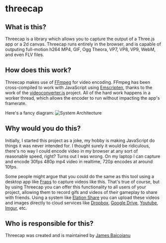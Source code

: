 # threecap

## What is this?
Threecap is a library which allows you to capture the output of a Three.js app or a 2d canvas.  Threecap runs entirely in the browser, and is capable of outputing full-motion h264 MP4, GIF, Ogg Theora, VP7, VP8, VP9, WebM, and even FLV files.

## How does this work?
Threecap makes use of [FFmpeg](https://www.ffmpeg.org/) for video encoding.  FFmpeg has been cross-compiled to work with JavaScript using [Emscripten](https://github.com/kripken/emscripten), thanks to the work of the [videoconverter.js](https://bgrins.github.io/videoconverter.js/) project.  All of the hard work happens in a worker thread, which allows the encoder to run without impacting the app's framerate. 

Here's a fancy diagram:
![System Architecture](https://raw.githubusercontent.com/wiki/jbaicoianu/threecap/media/threecap_system_architecture.png)

## Why would you do this?
Initially, I started this project as a joke, my hobby is making JavaScript do things it was never intended for.  I thought surely it would be ridiculous, there's no way I could encode video in my browser at any sort of reasonable speed, right?  Turns out I was wrong.  On my laptop I can capture and encode 30fps 480p mp4 video in realtime, 720p encodes at around 10fps.

Some people might argue that you could do the same as this tool using a desktop app like [Fraps](http://www.fraps.com/) to capture videos like this.  That's true of course, but by using Threecap you can offer this functionality to all users of your project, allowing them to record gifs and videos of their gameplay to share with friends.  Using a system like [Elation Share](https://github.com/jbaicoianu/elation-share) you can upload these videos and images directly to cloud services like [Dropbox](http://www.dropbox.com), [Google Drive](http://drive.google.com/), [Youtube](http://youtube.com/), [Imgur](http://imgur.com/), etc.

## Who is responsible for this?
Threecap was created and is maintained by [James Baicoianu](https://github.com/jbaicoianu/)
